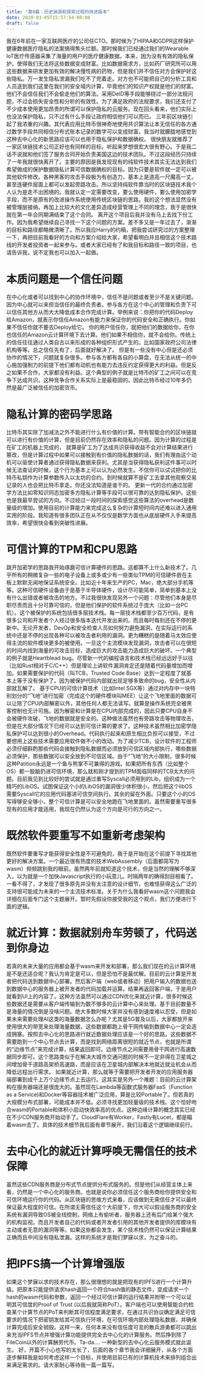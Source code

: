 ```yaml
---
title: "第0篇：历史渊源和探索过程的快进版本"
date: 2020-03-05T15:57:54-08:00
draft: false
---
```


我在6年前在一家互联网医疗的公司任CTO。那时候为了HIPAA和GDPR这样保护健康数据医疗隐私的法案搞得焦头烂额。那时候我们已经通过我们的Wearable IoT医疗传感器采集了海量的用户的医疗健康数据。本来，因为没有有效的隐私保护，使得我们无法将这些数据变成财富。比如数据需求方，比如药厂研究所可以用这些数据来研发更加有效的解决慢性病的药物，但是我们并不信任对方会保护好这些隐私。万一发生隐私泄漏我们吃不了兜着走。对方也不可能把自己的分析工具和人员送到我们这里在我们的安全域内计算，毕竟他们的知识产权就是他们的财富。他们不会信任我们不会偷走他们的算法。采用DeID等手段能够绕过一部分法规问题，不过会损失安全性和分析的有效性。为了满足政府的法规要求，我们还支付了不少成本使用更加昂贵的所谓可以保护隐私的云服务。现在回头看来，他们实际上也没法保护隐私，只不过有什么手段让政府相信他们可以而已。
三年前区块链引起了我浓重的兴趣。其代表应用比特币很神奇地使用共识算法让本无信任的各方通过数学手段共同相信分布式账本记录的数字可以变成财富。我当时就朦胧地感觉到这种去中心化的新思路应该可以也用于隐私保护和数据确权。
很快朋友就推荐了一家区块链技术公司正好也有同样的目标。听起来梦想很宏大很有野心。于是我二话不说就和他们签了服务合同开始负责美国这边的技术团队。不过这段经历只持续了一年我就很快离开了。主要的原因是我发现现有的纯软件技术其实无法达到我们希望做成的保护数据隐私计算可信数据确权的目标。因为只要是软件就一定可以被其他软件修改。各种黑客的攻击手段极为有创造力，基本上是道高一尺魔高一丈。甚至连硬件层面上都可以发起旁路攻击。所以坚持纯软件靠当时的区块链技术我个人认为是走不出困境的。我就认定一定需要改变，要么使用硬件，要么使用加密学手段，而不是原有的改进操作系统使用传统区块链的思路。我的这个想法显然没有被管理层接纳。再加上比较大的文化差异造成经营管理上不同的理念，我于是很快就在第一年合同期满结束了这个合同。
离开这个项目后我并没有马上去找下份工作。因为我希望继续自己寻找一下这个问题的方案。差不多又是一年过去了，渐渐的目标和路径都略微清晰了。所以我应Harry的约稿，把我尝试研究过的方案整理一下，再把目前我看好的方向和方案介绍给大家，希望看明白并且相信这个技术路线的开发者投资者一起来参与。或者大家已经有了和我目标和路径一致的项目，也请告诉我，说不定我也可以加入一起做。

# 本质问题是一个信任问题
在中心化或者可以找到中心的协作环境中，信任不是问题或者至少不是关键问题。因为中心就可以来担当信任的最终负责者。参与各方在这个中心的管理和负责下可以信任其他方从而大大降低成本合作完成计算。举例来说：你把你的代码Deploy给Amazon，就表示你信任Amazon有能力来保证你的代码安全和正确执行。你如果不信任你就不要去Deploy给它。 你的用户信任你，就把他们的数据给你，在你也信任的Amazon云计算环境下去计算。他们如果不相信你，就不会给你。传统上的信任往往通过人类自古以来形成的各种组织形式产生的。比如国家政府公司法律机构等等。总之信任先有了，后面就好解决了。
但是有一些没有中心但是还必须协作的情况下，问题就复杂很多。参与各方都有各自的小算盘，在无法从统一的中心施加强制力的前提下他们都有动机也有能力去违反约定获得更大的利益。但是反之如果不合作，大家都没有利益。这个典型的例子就是比特币的矿工之间可以在竞争下达成共识。这种竞争合作关系实际上是最稳固的。因此比特币经过10年多仍然是最广泛被信任的加密货币。

# 隐私计算的密码学思路

比特币其实除了加减法之外不能进行什么有价值的计算。带有智能合约的区块链就可以进行有价值的计算，但是目前仍然存在效率和隐私的问题。因为计算的过程是在矿工的机器上完成的， 就算是矿工为了达成共识获得收益不会对计算结果进行篡改，但是计算过程中如果可以接触到有价值的隐私数据的话，我们有理由这个动机可以驱使计算者通过获得隐私数据来获利。尤其是当获得隐私获利这件事可以时候无法查证的时候，这个行为基本上可以认为必然发生。不信你可以试试把你的比特币私钥作为计算参数传入以太坊的合约。到时候就算不是矿工去拿其他观察交易记录的人也会把比特币拿走。你还没法知道是谁干的。
更新一代的合约通过加密学方法比如零知识同态加密多方隐私计算等手段可以很可靠的达到隐私保护。这些也是我最早尝试的方向。不过经过一段时间的探索感觉这些算法的overhead是数量级的增加。使用目前的计算能力来完成这么复杂的计算短时间内还难以进入通用实用的阶段。我知道有很多团队正在从不仅仅是数学方面也从底层硬件入手来提高效率，希望很快会看到突破性进展。

# 可信计算的TPM和CPU思路

跳开加密学的思路我开始琢磨可信计算硬件的思路。这都算不上什么新技术了。几乎所有的稍微复杂一些的电子设备上或多或少有一些类似TPM的可信硬件嵌在主板上默默无闻地保证系统安全。比如近十年来生产的PC，Mac，绝大部分手机等等。这种可信硬件设备由于是基于半导体硬件，设计尽可能简单，简单到基本上没有什么出错或者被攻击的地方。不过我很快发现另外一个问题：尽管他们本身是尽职尽责而且十分可靠可信的，但是他们保护的软件系统过于庞大（比如一台PC机）。这个被保护的系统包括很多层技术栈。每一层技术栈都至少百万代码，是有很多公司和开发者个人经过很多版本迭代开发出来的。而且每时每刻还在不停的更新中。无论开发者，DevOp和安全检查人员如何努力避免漏洞，在实际运行的系统中还是不停的出现各种可以被攻击者利用的漏洞。更为糟糕的是随着马太效应使得主流的软件模块更多的被使用。一旦这个主流模块发现漏洞，攻击者可以在很短的时间内找到海量的可攻击目标，造成巨大的攻击能力造成巨大的破坏。一个典型的例子就是Heartblead bug。尽管新一代的编程语言和技术栈已经远远好于以往（比如Rust相对于C/C++）但是理论上讲软件漏洞肯定还是随着代码量增加而增加。如果需要保护的代码（叫TCB，Trusted Code Base）达到一定程度了就基本上等于没有保护了。因为被保护代码内部就出现足够多致命的bug，安全性从内部就瓦解了。
基于CPU的可信计算技术（比如Intel SGX等）通过对内存中一块特别划分的“飞地”进行加密（完成这个的硬件模块叫MEE）让这个飞地里面的数据可以让除了CPU内部解密以外，其他任何人都无法读写。就算是操作系统完全被黑客控制也无计可施。因为解密和计算是在CPU内部完成的，因此只要CPU自身不会被硬件攻破，飞地的数据就是安全的。这种做法虽然也有旁路攻击等物理攻击，但是在大部分情况下已经可以达到可信计算的要求了。这种技术虽然相比加密学隐私保护可以达到很小的Overhead。代码执行起来和原生相比负担可以接受，不过要想用上这些技术需要应用软件做不小的改动。为了减少TCB，设计软件的工程师必须仔细斟酌那些代码会接触到隐私数据而必须放到可信区域内部执行，哪些数据必须保护，那些数据可以安全放到不可信区域。由于“飞地”的大小限制，很多时候这种Patition永远是一个鱼与熊掌不可兼得的游戏。如果把所有东西（比如整个OS）都一股脑扔进可信环境，那么就和刚才提到的TPM面临同样的TCB太大的问题。目前我见到比较好的尝试就是通过重写Syscall必须用到的Lib，组织成为一个精巧的LibOS。试图保证这个小的LibOS的漏洞很少体积很小，然后把这个libOS需要Syscall它的应用代码塞进可信空间执行。其余的留在外面。只要这个小的OS写得够安全够小，整个可信计算是可以安全地跑在飞地里面的。虽然需要重写很多现有的应用才能适用，我现在仍然认为这个方向是可行的方向之一。

# 既然软件要重写不如重新考虑架构

既然软件要重写才能获得安全性是不可避免的，我于是开始在这个前提下寻找其他更好的解决方案。一个最近很有热度的技术WebAssembly（后面都简写为wasm）频频跳到我的眼前。虽然两年前就知道这个技术，但是当然的理解不够深入，以为就是一个加快Javascript执行的小玩意儿。时隔两年的确得刮目相看了。一看不得了，才发现了很多原先并没有太注意的设计细节，也难怪获得这么广泛的支持很可能成为未来的一个主流技术标准。关于为什么我看好wasm这个问题我会详细在后面专门这个主题展开。暂时先假设你接受我的这个观点，我们方便进行下面的逻辑。

# 就近计算：数据就别舟车劳顿了，代码送到你身边

若真的未来大量的应用都会基于wasm来开发和部署，那么我们现在的云计算环境是不是还适合呢？我认为肯定是可以，但是恐怕不是最优解。目前的云计算是开发者把代码送到数据中心部署。然后客户端（web或者移动）把用户输入的数据也送到数据中心的服务器上被开发者的代码加载并运算。结果再返回客户端，于是用户就看到UI上的内容了。这种方法虽然可以通过CDN优化来就近计算，很多时候这些数据还是需要从客户端传输到为数不够多的云计算中心来处理。基于目前数量不是海量的情况倒是没啥问题。绝大多数时候大家并没有感到速度难以忍受，但是如果未来需要处理AI这类的海量数据怎么办呢？尤其是5G普及以后，大家都放开来使用很大的带宽来处理海量数据，这些数据都跑上骨干网传输到数据中心一定会造成拥塞。按照去中心化的思路进行就近数据处理应该是一个好的思路。这些数据不需要跑到一个中心节点去计算，而是找到网络距离很短的就近节点，也就是所谓的“边缘节点”来完成计算，结果返回即可。边缘节点之间需要用骨干网进行高速数据同步即可。这个思路类似于在解决大城市交通问题的时候不一定非得在卫星城之间增加骨干道路高架桥高速路，而是应该在卫星城内部解决本地就近就业机会从而降低远程出行需求。
如果就近计算，那么就等于需要把开发者开发的应用服务器端部署到成千上万个边缘节点上去运行。这其实是另外一个难题：目前的云计算架构在服务器端还是很庞大的。虽然现在Lambda等函数式服务器FaaS（Function as a Service)和Docker等容器技术被广泛应用，算是比较Portable了。但若真的大规模分布式部署，可能成本并不低。必须寻找更加轻量级的技术栈。这个恰好吻合wasm的Portable和体积小启动快效率高的优点。这种边缘计算的概念其实已经在不少CDN服务商开始动手了。CloudFlare有Worker，Fastly有Lucet，都是瞄着wasm去了。具体的技术细节我后面有章节展开，我们沿着这个逻辑继续前行。

# 去中心化的就近计算呼唤无需信任的技术保障
虽然这些CDN服务商是分布式节点提供分布式服务的。但是他们从经营主体上来看，仍然是一个中心化的服务商。也就是说你必须信任这个服务商给你提供安全和可信环境运行你的代码。从区块链的思维方式来看，应该做到无需信任才可以最终保证最大程度的可信。在所谓无需信任这个大前提下，你大可以假设服务商的安全系统有漏洞导致OS被全线控制，网络上有偷听者，服务器上还有后门给某个强大的机构监视。而且开发者自己的代码或者开发者引用的其他开发者提供的库模块有主动或者无意的漏洞等等。如果这些都会发生，某个技术栈仍然可以保证计算结果正确而且中间没有隐私泄漏。这样的系统才是我们梦寐以求，为之奋斗的。

# 把IPFS搞一个计算增强版

如果这个梦寐以求的技术存在，那么很理想的就是把现有的IPFS进行一个计算升级。把原本只能提供请求hash返回一个符合hash值的静态文件，变成请求一个hash的wasm代码和参数，返回一个经过可信计算的运行结果并附带一个可以证明其可信度的Proof of Trust (以后我就简称PoT）。客户端也可以使用智能合约检查某个计算节点的PoT来判断其可信程度满足要求，在通过共识协议确定满足可信要求的情况下把密钥发给其可信执行环境，在可信环境内部处理隐私数据，并确保计算完成后安全销毁。这样一来，任何本来没有信任度可言的散兵游勇都可以跳出来充当IPFS节点并增强计算功能提供完全去中心化的计算服务。然后挣到除了FileCoin以外的计算酬劳代币。Ta-da.... 一种新型的去中心化云服务模式就此诞生。
好，开篇不小心也写的太长了，后面的各个章节我会详细展开，从各个方面逐步解释我是如何考虑这样一个目标，并使用目前已有的计算机技术来排列组合出来满足需求的。请大家耐心等待我一篇一篇写。
